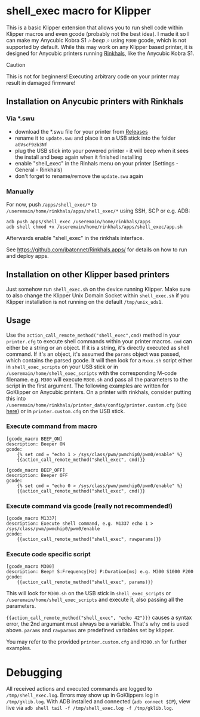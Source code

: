 # shell_exec macro for Klipper

This is a basic Klipper extension that allows you to run shell code within Klipper macros and even gcode (probably not the best idea).
I made it so I can make my Anycubic Kobra S1 🎶 *beep* 🎶 using `M300` gcode, which is not supported by default.
While this may work on any Klipper based printer, it is designed for Anycubic printers running [Rinkhals](https://github.com/jbatonnet/Rinkhals), like the Anycubic Kobra S1.

> [!CAUTION]
> This is not for beginners! Executing arbitrary code on your printer may result in damaged firmware!

## Installation on Anycubic printers with Rinkhals

### Via *.swu

- download the *.swu file for your printer from [Releases](https://github.com/xsrf/klipper-shell_exec/releases)
- rename it to `update.swu` and place it on a USB stick into the folder `aGVscF9zb3Nf`
- plug the USB stick into your powered printer - it will beep when it sees the install and beep again when it finished installing
- enable "shell_exec" in the Rinhals menu on your printer (Settings - General - Rinkhals)
- don't forget to rename/remove the `update.swu` again

### Manually

For now, push `/apps/shell_exec/*` to `/useremain/home/rinkhals/apps/shell_exec/*` using SSH, SCP or e.g. ADB:
```
adb push apps/shell_exec /useremain/home/rinkhals/apps
adb shell chmod +x /useremain/home/rinkhals/apps/shell_exec/app.sh
```
Afterwards enable "shell_exec" in the rinkhals interface.

See https://github.com/jbatonnet/Rinkhals.apps/ for details on how to run and deploy apps.

## Installation on other Klipper based printers

Just somehow run `shell_exec.sh` on the device running Klipper. Make sure to also change the Klipper Unix Domain Socket within `shell_exec.sh` if you Klipper installation is not running on the default `/tmp/unix_uds1`.

## Usage

Use the `action_call_remote_method("shell_exec",cmd)` method in your `printer.cfg` to execute shell commands within your printer macros. 
`cmd` can either be a string or an object. If it is a string, it's directly executed as shell command.
If it's an object, it's assumed the `params` object was passed, which contains the parsed gcode. It will then look for a `Mxxx.sh` script either in `shell_exec_scripts` on your USB stick or in `/useremain/home/shell_exec_scripts` with the corresponding M-code filename. e.g. `M300` will execute `M300.sh` and pass all the parameters to the script in the first argument.
The following examples are written for GoKlipper on Anycubic printers.
On a printer with rinkhals, consider putting this into `/useremain/home/rinkhals/printer_data/config/printer.custom.cfg` (see [here](https://jbatonnet.github.io/Rinkhals/Rinkhals/printer-configuration/)) or in `printer.custom.cfg` on the USB stick.

### Execute command from macro
```
[gcode_macro BEEP_ON]
description: Beeper ON
gcode:
    {% set cmd = "echo 1 > /sys/class/pwm/pwmchip0/pwm0/enable" %}
    {{action_call_remote_method("shell_exec", cmd)}}

[gcode_macro BEEP_OFF]
description: Beeper OFF
gcode:
    {% set cmd = "echo 0 > /sys/class/pwm/pwmchip0/pwm0/enable" %}
    {{action_call_remote_method("shell_exec", cmd)}}
```
### Execute command via gcode (really not recommended!)
```
[gcode_macro M1337]
description: Execute shell command, e.g. M1337 echo 1 > /sys/class/pwm/pwmchip0/pwm0/enable
gcode:
    {{action_call_remote_method("shell_exec", rawparams)}}
```
### Execute code specific script
```
[gcode_macro M300]
description: Beep! S:Frequency[Hz] P:Duration[ms] e.g. M300 S1000 P200
gcode:
    {{action_call_remote_method("shell_exec", params)}}
```
This will look for `M300.sh` on the USB stick in `shell_exec_scripts` or `/useremain/home/shell_exec_scripts` and execute it, also passing all the parameters.

`{{action_call_remote_method("shell_exec", "echo 42")}}` causes a syntax error, the 2nd argumant must always be a variable. That's why `cmd` is used above. `params` and `rawparams` are predefined variables set by klipper.

You may refer to the provided `printer.custom.cfg` and `M300.sh` for further examples.

# Debugging

All received actions and executed commands are logged to `/tmp/shell_exec.log`. Errors may show up in GoKlippers log in `/tmp/gklib.log`.
With ADB installed and connected (`adb connect $IP`), view live via `adb shell tail -f /tmp/shell_exec.log -f /tmp/gklib.log`.